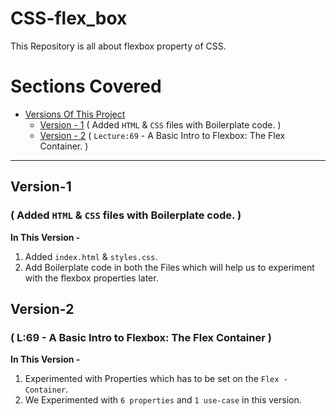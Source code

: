 # CSS-flex_box
This Repository is all about flexbox property of CSS.

# Sections Covered
- [Versions Of This Project]()
  - [Version - 1](#version-1) ( Added `HTML` & `CSS` files with Boilerplate code. )
  - [Version - 2](#version-2) ( `Lecture:69` - A Basic Intro to Flexbox: The Flex Container. )

---

## **Version-1** 
### ( Added `HTML` & `CSS` files with Boilerplate code. )

**In This Version -**
1. Added `index.html` & `styles.css`.
2. Add Boilerplate code in both the Files which will help us to experiment with the flexbox properties later.


## **Version-2** 
### ( L:69 - A Basic Intro to Flexbox: The Flex Container )

**In This Version -**
1. Experimented with Properties which has to be set on the `Flex - Container`.
2. We Experimented with `6 properties` and `1 use-case` in this version.

